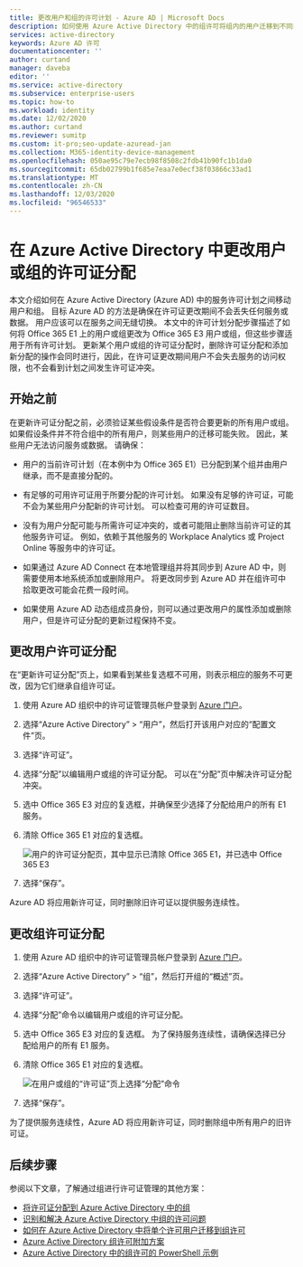 ```yaml
---
title: 更改用户和组的许可计划 - Azure AD | Microsoft Docs
description: 如何使用 Azure Active Directory 中的组许可将组内的用户迁移到不同的服务计划
services: active-directory
keywords: Azure AD 许可
documentationcenter: ''
author: curtand
manager: daveba
editor: ''
ms.service: active-directory
ms.subservice: enterprise-users
ms.topic: how-to
ms.workload: identity
ms.date: 12/02/2020
ms.author: curtand
ms.reviewer: sumitp
ms.custom: it-pro;seo-update-azuread-jan
ms.collection: M365-identity-device-management
ms.openlocfilehash: 050ae95c79e7ecb98f8508c2fdb41b90fc1b1da0
ms.sourcegitcommit: 65db02799b1f685e7eaa7e0ecf38f03866c33ad1
ms.translationtype: MT
ms.contentlocale: zh-CN
ms.lasthandoff: 12/03/2020
ms.locfileid: "96546533"
---
```

# <a name="change-license-assignments-for-a-user-or-group-in-azure-active-directory"></a>在 Azure Active Directory 中更改用户或组的许可证分配

本文介绍如何在 Azure Active Directory (Azure AD) 中的服务许可计划之间移动用户和组。 目标 Azure AD 的方法是确保在许可证更改期间不会丢失任何服务或数据。 用户应该可以在服务之间无缝切换。 本文中的许可计划分配步骤描述了如何将 Office 365 E1 上的用户或组更改为 Office 365 E3 用户或组，但这些步骤适用于所有许可计划。 更新某个用户或组的许可证分配时，删除许可证分配和添加新分配的操作会同时进行，因此，在许可证更改期间用户不会失去服务的访问权限，也不会看到计划之间发生许可证冲突。

## <a name="before-you-begin"></a>开始之前

在更新许可证分配之前，必须验证某些假设条件是否符合要更新的所有用户或组。 如果假设条件并不符合组中的所有用户，则某些用户的迁移可能失败。 因此，某些用户无法访问服务或数据。 请确保：

- 用户的当前许可计划（在本例中为 Office 365 E1）已分配到某个组并由用户继承，而不是直接分配的。

- 有足够的可用许可证用于所要分配的许可计划。 如果没有足够的许可证，可能不会为某些用户分配新的许可计划。 可以检查可用的许可证数目。

- 没有为用户分配可能与所需许可证冲突的，或者可能阻止删除当前许可证的其他服务许可证。 例如，依赖于其他服务的 Workplace Analytics 或 Project Online 等服务中的许可证。

- 如果通过 Azure AD Connect 在本地管理组并将其同步到 Azure AD 中，则需要使用本地系统添加或删除用户。 将更改同步到 Azure AD 并在组许可中拾取更改可能会花费一段时间。

- 如果使用 Azure AD 动态组成员身份，则可以通过更改用户的属性添加或删除用户，但是许可证分配的更新过程保持不变。

## <a name="change-user-license-assignments"></a>更改用户许可证分配

在“更新许可证分配”页上，如果看到某些复选框不可用，则表示相应的服务不可更改，因为它们继承自组许可证。 

1. 使用 Azure AD 组织中的许可证管理员帐户登录到 [Azure 门户](https://portal.azure.com/)。
1. 选择“Azure Active Directory” > “用户”，然后打开该用户对应的“配置文件”页。
1. 选择“许可证”。 
1. 选择“分配”以编辑用户或组的许可证分配。  可以在“分配”页中解决许可证分配冲突。 
1. 选中 Office 365 E3 对应的复选框，并确保至少选择了分配给用户的所有 E1 服务。
1. 清除 Office 365 E1 对应的复选框。

    ![用户的许可证分配页，其中显示已清除 Office 365 E1，并已选中 Office 365 E3](./media/licensing-groups-change-licenses/update-user-license-assignments.png)

1. 选择“保存”。 

Azure AD 将应用新许可证，同时删除旧许可证以提供服务连续性。

## <a name="change-group-license-assignments"></a>更改组许可证分配

1. 使用 Azure AD 组织中的许可证管理员帐户登录到 [Azure 门户](https://portal.azure.com/)。
1. 选择“Azure Active Directory” > “组”，然后打开组的“概述”页。
1. 选择“许可证”。 
1. 选择“分配”命令以编辑用户或组的许可证分配。 
1. 选中 Office 365 E3 对应的复选框。 为了保持服务连续性，请确保选择已分配给用户的所有 E1 服务。
1. 清除 Office 365 E1 对应的复选框。

    ![在用户或组的“许可证”页上选择“分配”命令](./media/licensing-groups-change-licenses/update-group-license-assignments.png)

1. 选择“保存”。 

为了提供服务连续性，Azure AD 将应用新许可证，同时删除组中所有用户的旧许可证。

## <a name="next-steps"></a>后续步骤

参阅以下文章，了解通过组进行许可证管理的其他方案：

- [将许可证分配到 Azure Active Directory 中的组](licensing-groups-assign.md)
- [识别和解决 Azure Active Directory 中组的许可问题](licensing-groups-resolve-problems.md)
- [如何在 Azure Active Directory 中将单个许可用户迁移到组许可](licensing-groups-migrate-users.md)
- [Azure Active Directory 组许可附加方案](licensing-group-advanced.md)
- [Azure Active Directory 中的组许可的 PowerShell 示例](licensing-ps-examples.md)

